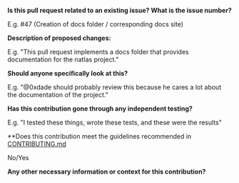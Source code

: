 **Is this pull request related to an existing issue? What is the issue number?**

E.g. #47 (Creation of docs folder / corresponding docs site)

**Description of proposed changes:**

E.g. "This pull request implements a docs folder that provides documentation for the natlas project."

**Should anyone specifically look at this?**

E.g. "@0xdade should probably review this because he cares a lot about the documentation of the project."

**Has this contribution gone through any independent testing?**

E.g. "I tested these things, wrote these tests, and these were the results"

**Does this contribution meet the guidelines recommended in [CONTRIBUTING.md](CONTRIBUTING.md)

No/Yes

**Any other necessary information or context for this contribution?**

